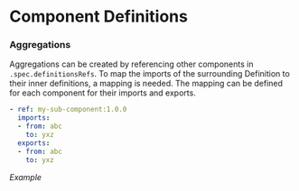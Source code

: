 # Component Definitions

### Aggregations

Aggregations can be created by referencing other components in `.spec.definitionsRefs`.
To map the imports of the surrounding Definition to their inner definitions, a mapping is needed.
The mapping can be defined for each component for their imports and exports.

```yaml
- ref: my-sub-component:1.0.0
  imports:
  - from: abc
    to: yxz
  exports:
  - from: abc
    to: yxz
```

*Example*

